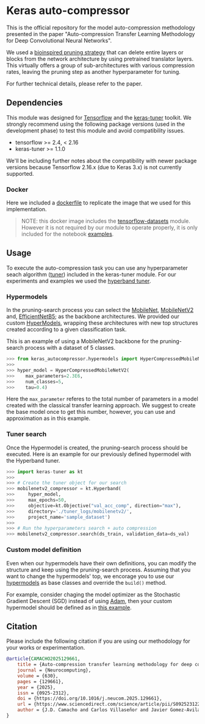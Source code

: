 # Keras auto-compressor
This is the official repository for the model auto-compression methodology presented in the paper "Auto-compression Transfer Learning Methodology for Deep Convolutional Neural Networks".

We used a [bioinspired pruning strategy](https://www.mdpi.com/2076-3417/12/10/4945) that can delete entire layers or blocks from the network architecture by using pretrained translator layers. This virtually offers a group of sub-architectures with various compression rates, leaving the pruning step as another hyperparameter for tuning.

For further technical details, please refer to the paper.

<!-- ## Installation
Our auto-compressor is available on the Python Package Index ([PyPI](https://pypi.org/)) as `keras-autocompressor`, install this module with the following command.
``` shell
pip install keras-autocompressor
```
To use the `keras-autocompressor` module, the [tensorflow](https://pypi.org/project/tensorflow/) and [keras-tuner](https://pypi.org/project/keras-tuner/) packages are included as dependencies. -->

## Dependencies
This module was designed for [Tensorflow](https://www.tensorflow.org/) and the [keras-tuner](https://keras.io/keras_tuner/) toolkit. We strongly recommend using the following package versions (used in the development phase) to test this module and avoid compatibility issues.

- tensorflow >= 2.4, < 2.16 
- keras-tuner >= 1.1.0 

We'll be including further notes about the compatibility with newer package versions because Tensorflow 2.16.x (due to Keras 3.x) is not currently supported.

### Docker
Here we included a [dockerfile](./dockerfile) to replicate the image that we used for this implementation.

> NOTE: this docker image includes the [tensorflow-datasets](https://www.tensorflow.org/datasets/overview) module. However it is not required by our module to operate properly, it is only included for the notebook [examples](./test/).


## Usage
To execute the auto-compression task you can use any hyperparameter seach algorithm ([tuner](https://keras.io/api/keras_tuner/tuners/)) included in the keras-tuner module.  For our experiments and examples we used the [hyperband tuner](https://keras.io/api/keras_tuner/tuners/hyperband/).


### Hypermodels
In the pruning-search process you can select the [MobileNet](https://arxiv.org/abs/1704.04861), [MobileNetV2](https://arxiv.org/abs/1801.04381) and, [EfficientNetB5](https://arxiv.org/abs/1905.11946); as the backbone architectures. We provided our custom [HyperModels](./src/keras_autocompressor/hypermodels.py), wrapping these architectures with new top structures created according to a given classification task.


This is an example of using a MobileNetV2 backbone for the pruning-search process with a dataset of 5 classes.

``` python
>>> from keras_autocompressor.hypermodels import HyperCompressedMobileNetV2
>>>
>>> hyper_model = HyperCompressedMobileNetV2(
>>>    max_parameters=2.3E6,
>>>    num_classes=5,
>>>    tau=0.4)

```

Here the `max_parameter` referes to the total number of parameters in a model created with the classical transfer learning approach. We suggest to create the base model once  to get this number, however, you can use and approximation as in this example.

### Tuner search
Once the Hypermodel is created, the pruning-search process should be executed. Here is an example for our previously defined hypermodel with the Hyperband tuner.

``` python
>>> import keras-tuner as kt
>>>
>>> # Create the tuner object for our search
>>> mobilenetv2_compressor = kt.Hyperband(
>>>     hyper_model,
>>>     max_epochs=50,
>>>     objective=kt.Objective("val_acc_comp", direction="max"),
>>>     directory='./tuner_logs/mobilenetv2/',
>>>     project_name='sample_dataset')
>>>
>>> # Run the hyperparameters search + auto compression
>>> mobilenetv2_compressor.search(ds_train, validation_data=ds_val)
```

### Custom model definition
Even when our hypermodels have their own definitions, you can modify the structure and keep using the pruning-search process. Assuming that you want to change the hypermodels' top, we encorage you to use our [hypermodels](./src/keras_autocompressor/hypermodels.py) as base classes and override the `build()` method. 

For example, consider chaging the model optimizer as the Stochastic Gradient Descent (SGD) instead of using [Adam](https://arxiv.org/abs/1412.6980),  then your custom hypermodel should be defined as in [this example](./test/Custom_MobileNetV2_Compressor.ipynb).

## Citation
Please include the following citation if you are using our methodology for your works or experimentation.
``` bibtex
@article{CAMACHO2025129661,
    title = {Auto-compression transfer learning methodology for deep convolutional neural networks},
    journal = {Neurocomputing},
    volume = {630},
    pages = {129661},
    year = {2025},
    issn = {0925-2312},
    doi = {https://doi.org/10.1016/j.neucom.2025.129661},
    url = {https://www.sciencedirect.com/science/article/pii/S0925231225003339},
    author = {J.D. Camacho and Carlos Villaseñor and Javier Gomez-Avila and Carlos Lopez-Franco and Nancy Arana-Daniel},
}
```